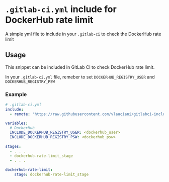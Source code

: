 # `.gitlab-ci.yml` include for DockerHub rate limit
A simple yml file to include in your `.gitlab-ci` to check the DockerHub rate limit

## Usage

This snippet can be included in GitLab CI to check DockerHub rate limit.

In your `.gitlab-ci.yml` file, remeber to set `DOCKERHUB_REGISTRY_USER` and `DOCKERHUB_REGISTRY_PSW`

### Example

```yml
# .gitlab-ci.yml
include:
  - remote: 'https://raw.githubusercontent.com/vlauciani/gitlabci-include-for-dockerhub-rate-limit/main/dockerhub-rate-limit.yml'

variables:
  # DockerHub
  INCLUDE_DOCKERHUB_REGISTRY_USER: <dockerhub_user>
  INCLUDE_DOCKERHUB_REGISTRY_PSW: <dockerhub_psw>
    
stages:
  - . . .
  - dockerhub-rate-limit_stage
  - . . .
  
dockerhub-rate-limit:
    stage: dockerhub-rate-limit_stage  
```

